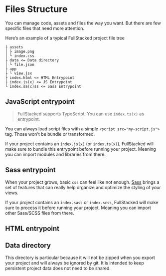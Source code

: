 # Files Structure

You can manage code, assets and files the way you want. But there are few specific files that need more attention.

Here’s an example of a typical FullStacked project file tree

```wasm
├ assets
│ ├ image.png
│ └ index.css
├ data <= Data directory
│ └ file.json
├ app
├ └ view.jsx
├ index.html <= HTML Entrypoint
├ index.js(x) <= JS Entrypoint
└ index.sa(c)ss <= Sass Entrypoint
```

## JavaScript entrypoint

> FullStacked supports TypeScript. You can use `index.ts(x)` as entrypoint.

You can always load script files with a simple `<script src="my-script.js">` tag. Those won't be bundle or transformed.

If your project contains an `index.js(x)` (or `index.ts(x)`), FullStacked will make sure to bundle this entrypoint before running your project. Meaning you can import modules and libraries from there.

## Sass entrypoint

When your project grows, basic `css` can feel like not enough. [Sass](https://sass-lang.com) brings a set of features that can really help organize and optimize the styling of your views.

If your project contains an `index.sass` or `index.scss`, FullStacked will make sure to process it before running your project. Meaning you can import other Sass/SCSS files from there.

## HTML entrypoint

## Data directory

This directory is particular because it will not be zipped when you export your project and will always be ignored by git. It is intended to keep persistent project data does not need to be shared.
